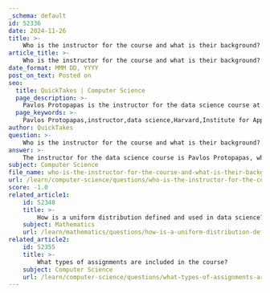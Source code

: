 ```yaml
---
_schema: default
id: 52336
date: 2024-11-26
title: >-
    Who is the instructor for the course and what is their background?
article_title: >-
    Who is the instructor for the course and what is their background?
date_format: MMM DD, YYYY
post_on_text: Posted on
seo:
  title: QuickTakes | Computer Science
  page_description: >-
    Pavlos Protopapas is the instructor for the data science course at Harvard, with a Ph.D. in theoretical physics and extensive experience in teaching and applying machine learning in various scientific fields.
  page_keywords: >-
    Pavlos Protopapas,instructor,data science,Harvard,Institute for Applied Computational Science,scientific program director,CS109 course,capstone course,masters program,machine learning,artificial intelligence,astronomy,computer science
author: QuickTakes
question: >-
    Who is the instructor for the course and what is their background?
answer: >-
    The instructor for the data science course is Pavlos Protopapas, who serves as the Scientific Program Director of the Institute for Applied Computational Science (IACS) at the Harvard John A. Paulson School of Engineering and Applied Sciences. He has a distinguished background in science and education, having taught the CS109 course series for both basic and advanced data science at Harvard University. Additionally, he leads the capstone course for the IACS master’s program, which involves industry-sponsored data science projects.\n\nPavlos Protopapas holds a Ph.D. in theoretical physics from the University of Pennsylvania. His recent focus has been on the application of machine learning and artificial intelligence in fields such as astronomy and computer science. This multidisciplinary expertise positions him well to guide students through the complexities of data science.
subject: Computer Science
file_name: who-is-the-instructor-for-the-course-and-what-is-their-background.md
url: /learn/computer-science/questions/who-is-the-instructor-for-the-course-and-what-is-their-background
score: -1.0
related_article1:
    id: 52348
    title: >-
        How is a uniform distribution defined and used in data science?
    subject: Mathematics
    url: /learn/mathematics/questions/how-is-a-uniform-distribution-defined-and-used-in-data-science
related_article2:
    id: 52355
    title: >-
        What types of assignments are included in the course?
    subject: Computer Science
    url: /learn/computer-science/questions/what-types-of-assignments-are-included-in-the-course
---
```


&nbsp;